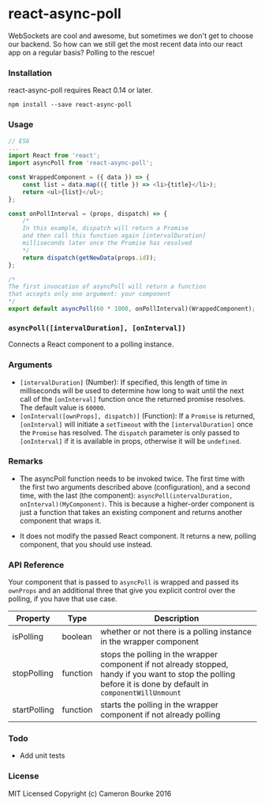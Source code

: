 react-async-poll
=========================

WebSockets are cool and awesome, but sometimes we don't get to choose our backend. So how can we still get the most recent data into our react app on a regular basis? Polling to the rescue!

### Installation
react-async-poll requires React 0.14 or later.
```
npm install --save react-async-poll
```

### Usage
```js
// ES6
...
import React from 'react';
import asyncPoll from 'react-async-poll';

const WrappedComponent = ({ data }) => {
	const list = data.map(({ title }) => <li>{title}</li>);
	return <ul>{list}</ul>;
};

const onPollInterval = (props, dispatch) => {
	/*
	In this example, dispatch will return a Promise
	and then call this function again [intervalDuration]
	milliseconds later once the Promise has resolved
	*/
	return dispatch(getNewData(props.id));
};

/*
The first invocation of asyncPoll will return a function
that accepts only one argument: your component
*/
export default asyncPoll(60 * 1000, onPollInterval)(WrappedComponent);
```

### `asyncPoll([intervalDuration], [onInterval])`

Connects a React component to a polling instance.

### Arguments
- `[intervalDuration]` (Number): If specified, this length of time in milliseconds will be used to determine how long to wait until the next call of the `[onInterval]` function once the returned promise resolves. The default value is `60000`.
- `[onInterval([ownProps], dispatch)]` (Function): If a `Promise` is returned, `[onInterval]` will initiate a `setTimeout` with the `[intervalDuration]` once the `Promise` has resolved. The `dispatch` parameter is only passed to `[onInterval]` if it is available in props, otherwise it will be `undefined`.

### Remarks
- The asyncPoll function needs to be invoked twice. The first time with the first two arguments described above (configuration), and a second time, with the last (the component): `asyncPoll(intervalDuration, onInterval)(MyComponent)`. This is because a higher-order component is just a function that takes an existing component and returns another component that wraps it.

- It does not modify the passed React component. It returns a new, polling component, that you should use instead.

### API Reference

Your component that is passed to `asyncPoll` is wrapped and passed its `ownProps` and an additional three that give you explicit control over the polling, if you have that use case.

Property      | Type     | Description
------------- | -------- | ------------------
isPolling     | boolean  | whether or not there is a polling instance in the wrapper component
stopPolling   | function | stops the polling in the wrapper component if not already stopped, handy if you want to stop the polling before it is done by default in `componentWillUnmount`
startPolling  | function | starts the polling in the wrapper component if not already polling

### Todo
- Add unit tests

### License

MIT Licensed Copyright (c) Cameron Bourke 2016
